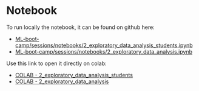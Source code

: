# Notebook

To run locally the notebook, it can be found on github here:

- [ML-boot-camp/sessions/notebooks/2_exploratory_data_analysis_students.ipynb](https://github.com/ML-boot-camp/sessions/blob/main/notebooks/2_exploratory_data_analysis_students.ipynb)
- [ML-boot-camp/sessions/notebooks/2_exploratory_data_analysis.ipynb](https://github.com/ML-boot-camp/sessions/blob/main/notebooks/2_exploratory_data_analysis.ipynb)

Use this link to open it directly on colab:

- [COLAB - 2_exploratory_data_analysis_students](https://githubtocolab.com/ML-boot-camp/sessions/blob/main/notebooks/2_exploratory_data_analysis_students.ipynb)
- [COLAB - 2_exploratory_data_analysis](https://githubtocolab.com/ML-boot-camp/sessions/blob/main/notebooks/2_exploratory_data_analysis.ipynb)
